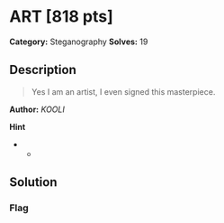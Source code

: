 # ART [818 pts]

**Category:** Steganography
**Solves:** 19

## Description
>Yes I am an artist, I even signed this masterpiece.


**Author:** *_KOOLI_*

**Hint**
* -

## Solution

### Flag


